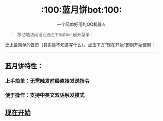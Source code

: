 <center><h1>:100:蓝月饼bot:100:</h1></center>



<center>一个简单好用的QQ机器人</center>

> 移动端访问请点击`左下角菜单栏`展开菜单！

史上最简单的首页（其实是不知道写什么）。点击下方“现在开始”即刻开始使用！

---

## 蓝月饼特性：

### 上手简单：无需触发前缀直接发送指令

### 便于操作：支持中英文双语触发模式

## [现在开始](start-.md)

